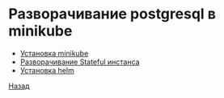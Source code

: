 # Разворачивание postgresql в minikube

- [Установка minikube](minikube_install.md)
- [Разворачивание Stateful инстанса](postgres_stateful.md)
- [Установка helm](postgres_helm.md)


[Назад](../README.md)